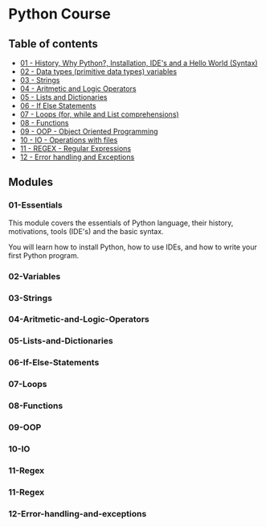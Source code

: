# Python Course

## Table of contents

- [01 - History, Why Python?, Installation, IDE's and a Hello World (Syntax)](/01-Essentials)
- [02 - Data types (primitive data types) variables](/02-Variables)
- [03 - Strings](/03-Strings)
- [04 - Aritmetic and Logic Operators](/04-Aritmetic-and-Logic-Operators)
- [05 - Lists and Dictionaries](/05-Lists-and-Dictionaries)
- [06 - If Else Statements](/06-If-Else-Statements)
- [07 - Loops (for, while and List comprehensions)](/07-Loops)
- [08 - Functions](/08-Functions)
- [09 - OOP - Object Oriented Programming](/09-OOP)
- [10 - IO - Operations with files](/10-IO)
- [11 - REGEX - Regular Expressions](/11-Regex)
- [12 - Error handling and Exceptions](/12-Error-handling-and-exceptions)

## Modules

### 01-Essentials

This module covers the essentials of Python language, their history, motivations, tools (IDE's) and the basic syntax.

You will learn how to install Python, how to use IDEs, and how to write your first Python program.

### 02-Variables

### 03-Strings

### 04-Aritmetic-and-Logic-Operators

### 05-Lists-and-Dictionaries

### 06-If-Else-Statements

### 07-Loops

### 08-Functions

### 09-OOP

### 10-IO

### 11-Regex

### 11-Regex

### 12-Error-handling-and-exceptions
